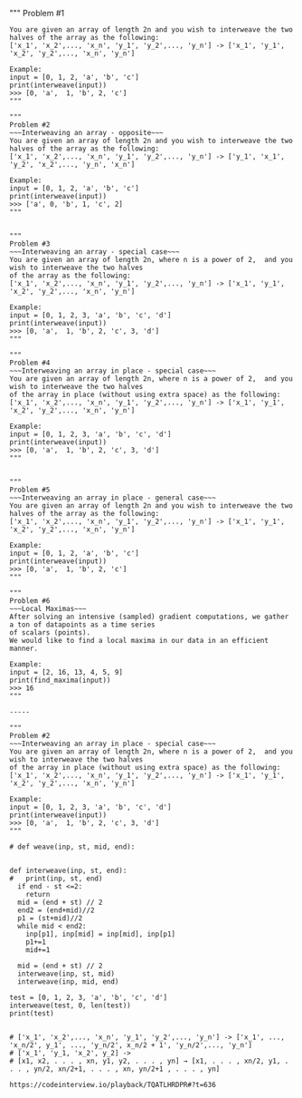 """
Problem #1
~~~Interweaving an array - general case~~~
You are given an array of length 2n and you wish to interweave the two halves of the array as the following:
['x_1', 'x_2',..., 'x_n', 'y_1', 'y_2',..., 'y_n'] -> ['x_1', 'y_1', 'x_2', 'y_2',..., 'x_n', 'y_n']

Example: 
input = [0, 1, 2, 'a', 'b', 'c'] 
print(interweave(input))
>>> [0, 'a',  1, 'b', 2, 'c']
"""

"""
Problem #2
~~~Interweaving an array - opposite~~~
You are given an array of length 2n and you wish to interweave the two halves of the array as the following:
['x_1', 'x_2',..., 'x_n', 'y_1', 'y_2',..., 'y_n'] -> ['y_1', 'x_1', 'y_2', 'x_2',..., 'y_n', 'x_n']

Example: 
input = [0, 1, 2, 'a', 'b', 'c'] 
print(interweave(input))
>>> ['a', 0, 'b', 1, 'c', 2]
"""


"""
Problem #3
~~~Interweaving an array - special case~~~
You are given an array of length 2n, where n is a power of 2,  and you wish to interweave the two halves 
of the array as the following:
['x_1', 'x_2',..., 'x_n', 'y_1', 'y_2',..., 'y_n'] -> ['x_1', 'y_1', 'x_2', 'y_2',..., 'x_n', 'y_n']

Example: 
input = [0, 1, 2, 3, 'a', 'b', 'c', 'd'] 
print(interweave(input))
>>> [0, 'a',  1, 'b', 2, 'c', 3, 'd']
"""

"""
Problem #4
~~~Interweaving an array in place - special case~~~
You are given an array of length 2n, where n is a power of 2,  and you wish to interweave the two halves 
of the array in place (without using extra space) as the following:
['x_1', 'x_2',..., 'x_n', 'y_1', 'y_2',..., 'y_n'] -> ['x_1', 'y_1', 'x_2', 'y_2',..., 'x_n', 'y_n']

Example: 
input = [0, 1, 2, 3, 'a', 'b', 'c', 'd'] 
print(interweave(input))
>>> [0, 'a',  1, 'b', 2, 'c', 3, 'd']
"""


"""
Problem #5
~~~Interweaving an array in place - general case~~~
You are given an array of length 2n and you wish to interweave the two halves of the array as the following:
['x_1', 'x_2',..., 'x_n', 'y_1', 'y_2',..., 'y_n'] -> ['x_1', 'y_1', 'x_2', 'y_2',..., 'x_n', 'y_n']

Example: 
input = [0, 1, 2, 'a', 'b', 'c'] 
print(interweave(input))
>>> [0, 'a',  1, 'b', 2, 'c']
"""

"""
Problem #6
~~~Local Maximas~~~
After solving an intensive (sampled) gradient computations, we gather a ton of datapoints as a time series
of scalars (points).
We would like to find a local maxima in our data in an efficient manner.

Example: 
input = [2, 16, 13, 4, 5, 9]
print(find_maxima(input))
>>> 16
"""

-----

"""
Problem #2
~~~Interweaving an array in place - special case~~~
You are given an array of length 2n, where n is a power of 2,  and you wish to interweave the two halves 
of the array in place (without using extra space) as the following:
['x_1', 'x_2',..., 'x_n', 'y_1', 'y_2',..., 'y_n'] -> ['x_1', 'y_1', 'x_2', 'y_2',..., 'x_n', 'y_n']

Example: 
input = [0, 1, 2, 3, 'a', 'b', 'c', 'd'] 
print(interweave(input))
>>> [0, 'a',  1, 'b', 2, 'c', 3, 'd']
"""
  
# def weave(inp, st, mid, end):
  

def interweave(inp, st, end):
#   print(inp, st, end)
  if end - st <=2:
    return
  mid = (end + st) // 2
  end2 = (end+mid)//2
  p1 = (st+mid)//2
  while mid < end2:
    inp[p1], inp[mid] = inp[mid], inp[p1]
    p1+=1
    mid+=1
  
  mid = (end + st) // 2
  interweave(inp, st, mid)
  interweave(inp, mid, end)

test = [0, 1, 2, 3, 'a', 'b', 'c', 'd'] 
interweave(test, 0, len(test))
print(test)


# ['x_1', 'x_2',..., 'x_n', 'y_1', 'y_2',..., 'y_n'] -> ['x_1', ..., 'x_n/2', y_1', ..., 'y_n/2', x_n/2 + 1', 'y_n/2',..., 'y_n']
# ['x_1', 'y_1, 'x_2', y_2] ->
# [x1, x2, . . . , xn, y1, y2, . . . , yn] → [x1, . . . , xn/2, y1, . . . , yn/2, xn/2+1, . . . , xn, yn/2+1 , . . . , yn]

https://codeinterview.io/playback/TQATLHRDPR#?t=636